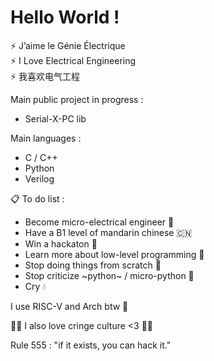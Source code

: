 # Hello World !

⚡ J’aime le Génie Électrique  
⚡ I Love Electrical Engineering  
⚡ 我喜欢电气工程  

Main public project in progress :  
* Serial-X-PC lib 

Main languages :  
* C / C++
* Python
* Verilog


















📋 To do list : 

* Become micro-electrical engineer 🔬
* Have a B1 level of mandarin chinese 🇨🇳
* Win a hackaton 📡
* Learn more about low-level programming 🚀
* Stop doing things from scratch 🧩
* Stop criticize ~python~ / micro-python 🐍
* Cry 💧

I use RISC-V and Arch btw 🐧

🩷🩵 I also love cringe culture <3 🩵🩷  

 Rule 555 : "if it exists, you can hack it."  
